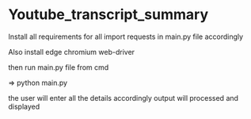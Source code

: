 # Youtube_transcript_summary

Install all requirements for all import requests in main.py file accordingly

Also install edge chromium web-driver

then run main.py file from cmd

=> python main.py

the user will enter all the details accordingly output will processed and displayed
